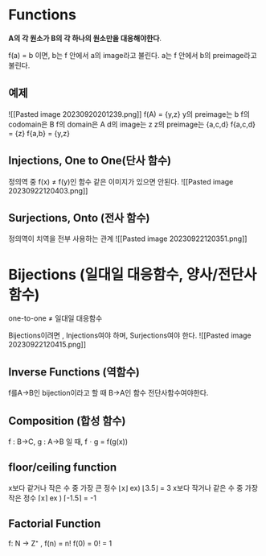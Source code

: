 # Functions

**A의 각 원소가 B의 각 하나의 원소만을 대응해야한다**.

f(a) = b 이면,
b는 f 안에서 a의 image라고 불린다.
a는 f 안에서 b의 preimage라고 불린다.

## 예제

![[Pasted image 20230920201239.png]]
f(A) = {y,z}
y의 preimage는 b
f의 codomain은 B
f의 domain은 A
d의 image는 z
z의 preimage는 {a,c,d}
f{a,c,d} = {z}
f{a,b} = {y,z}

## Injections, **One to One(단사 함수)**
정의역 중 f(x) ≠ f(y)인 함수
같은 이미지가 있으면 안된다.
![[Pasted image 20230922120403.png]]
## Surjections, **Onto (전사 함수)**
정의역이 치역을 전부 사용하는 관계
![[Pasted image 20230922120351.png]]
# Bijections (**일대일 대응함수, 양사/전단사 함수**)
one-to-one ≠ 일대일 대응함수

Bijections이려면 , Injections여야 하며, Surjections여야 한다.
![[Pasted image 20230922120415.png]]
## Inverse Functions (역함수)
f를A->B인 bijection이라고 할 때 B->A인 함수
전단사함수여야한다.
## Composition (합성 함수)
f : B->C, g : A->B 일 때, fㆍg = f(g(x))

## floor/ceiling function
x보다 같거나 작은 수 중 가장 큰 정수
⌊x⌋ ex) ⌊3.5⌋ = 3
x보다 작거나 같은 수 중 가장 작은 정수
⌈x⌉ ex ) ⌈-1.5⌉ = -1

## Factorial Function
f: N -> Z⁺ , f(n) = n!
f(0) = 0! = 1
